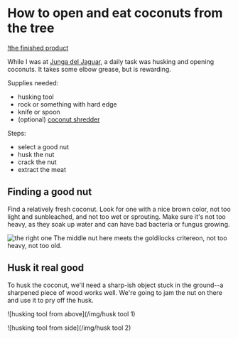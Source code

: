 # How to open and eat coconuts from the tree

[!the finished product](/img/cocoSpoon)

While I was at [Junga del Jaguar](http://www.jungladeljaguar.com/), a daily task was husking and opening coconuts.  It takes some elbow grease, but is rewarding.

Supplies needed:
*   husking tool
*   rock or something with hard edge
*   knife or spoon
*   (optional) [coconut shredder](http://www.desiclik.com/coconut-scrapper-w-vacuum-base-pr-18648.html)

Steps:
*   select a good nut
*   husk the nut
*   crack the nut
*   extract the meat

## Finding a good nut
Find a relatively fresh coconut.  Look for one with a nice brown color, not too light and sunbleached, and not too wet or sprouting.  Make sure it's not too heavy, as they soak up water and can have bad bacteria or fungus growing.

![the right one](/img/bestNut)
The middle nut here meets the goldilocks critereon, not too heavy, not too old.

## Husk it real good
To husk the coconut, we'll need a sharp-ish object stuck in the ground--a sharpened piece of wood works well.  We're going to jam the nut on there and use it to pry off the husk.

![husking tool from above](/img/husk tool 1)

![husking tool from side](/img/husk tool 2)
